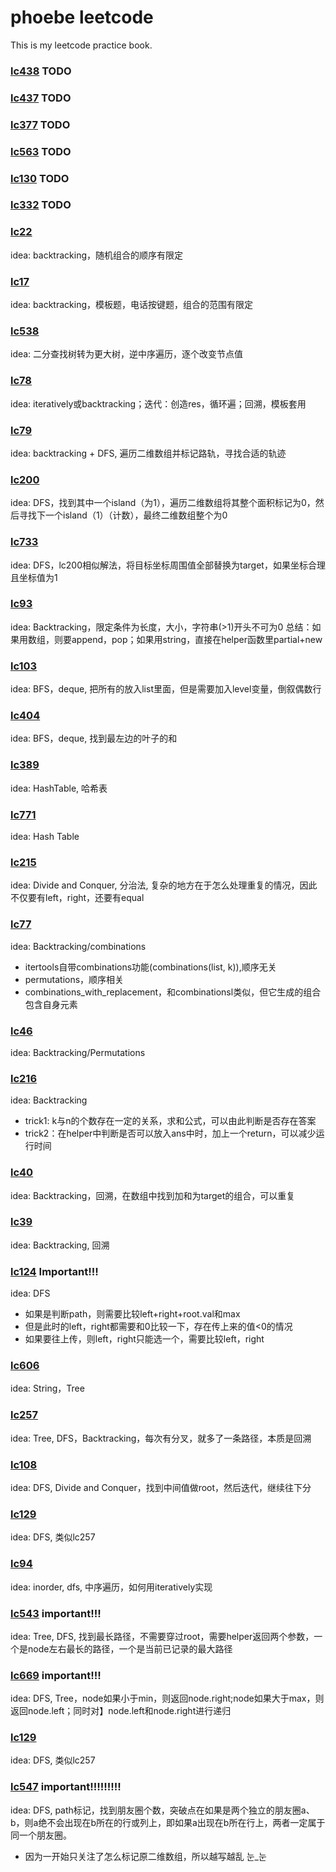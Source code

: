 # phoebe leetcode
This is my leetcode practice book.

### [lc438](src/lc438.py) TODO

### [lc437](src/lc437.py) TODO

### [lc377](src/lc377.py) TODO

### [lc563](src/lc563.py) TODO

### [lc130](src/lc130.py) TODO

### [lc332](src/lc332.py) TODO

### [lc22](src/lc22.py)
idea: backtracking，随机组合的顺序有限定

### [lc17](src/lc17.py) 
idea: backtracking，模板题，电话按键题，组合的范围有限定

### [lc538](src/lc538.py) 
idea: 二分查找树转为更大树，逆中序遍历，逐个改变节点值

### [lc78](src/lc78.py) 
idea: iteratively或backtracking；迭代：创造res，循环遍；回溯，模板套用

### [lc79](src/lc79.py) 
idea: backtracking + DFS, 遍历二维数组并标记路轨，寻找合适的轨迹

### [lc200](src/lc200.py) 
idea: DFS，找到其中一个island（为1），遍历二维数组将其整个面积标记为0，然后寻找下一个island（1）（计数），最终二维数组整个为0 

### [lc733](src/lc733.py) 
idea: DFS，lc200相似解法，将目标坐标周围值全部替换为target，如果坐标合理且坐标值为1

### [lc93](src/lc93.py) 
idea: Backtracking，限定条件为长度，大小，字符串(>1)开头不可为0
总结：如果用数组，则要append，pop；如果用string，直接在helper函数里partial+new

### [lc103](src/lc103.py)
idea: BFS，deque, 把所有的放入list里面，但是需要加入level变量，倒叙偶数行

### [lc404](src/lc404.py)
idea: BFS，deque, 找到最左边的叶子的和

### [lc389](src/lc389.py)
idea: HashTable, 哈希表

### [lc771](src/lc771.py)
idea: Hash Table

### [lc215](src/lc215.py)
idea: Divide and Conquer, 分治法, 复杂的地方在于怎么处理重复的情况，因此不仅要有left，right，还要有equal

### [lc77](src/lc77.py)
idea: Backtracking/combinations
* itertools自带combinations功能(combinations(list, k)),顺序无关
* permutations，顺序相关
* combinations_with_replacement，和combinationsl类似，但它生成的组合包含自身元素

### [lc46](src/lc46.py)
idea: Backtracking/Permutations

### [lc216](src/lc216.py)
idea: Backtracking
* trick1: k与n的个数存在一定的关系，求和公式，可以由此判断是否存在答案
* trick2：在helper中判断是否可以放入ans中时，加上一个return，可以减少运行时间

### [lc40](src/lc40.py)
idea: Backtracking，回溯，在数组中找到加和为target的组合，可以重复

### [lc39](src/lc39.py)
idea: Backtracking, 回溯

### [lc124](src/lc124.py) Important!!!
idea: DFS
* 如果是判断path，则需要比较left+right+root.val和max
* 但是此时的left，right都需要和0比较一下，存在传上来的值<0的情况
* 如果要往上传，则left，right只能选一个，需要比较left，right 

### [lc606](src/lc606.py)
idea: String，Tree

### [lc257](src/lc257.py)
idea: Tree, DFS，Backtracking，每次有分叉，就多了一条路径，本质是回溯

### [lc108](src/lc108.py)
idea: DFS, Divide and Conquer，找到中间值做root，然后迭代，继续往下分

### [lc129](src/lc129.py)
idea: DFS, 类似lc257

### [lc94](src/lc94.py)
idea: inorder, dfs, 中序遍历，如何用iteratively实现

### [lc543](src/lc543.py) important!!!
idea: Tree, DFS, 找到最长路径，不需要穿过root，需要helper返回两个参数，一个是node左右最长的路径，一个是当前已记录的最大路径

### [lc669](src/lc669.py) important!!!
idea: DFS, Tree，node如果小于min，则返回node.right;node如果大于max，则返回node.left；同时对】node.left和node.right进行递归

### [lc129](src/lc129.py)
idea: DFS, 类似lc257

### [lc547](src/lc547.py) important!!!!!!!!!
idea: DFS, path标记，找到朋友圈个数，突破点在如果是两个独立的朋友圈a、b，则a绝不会出现在b所在的行或列上，即如果a出现在b所在行上，两者一定属于同一个朋友圈。
* 因为一开始只关注了怎么标记原二维数组，所以越写越乱 눈_눈